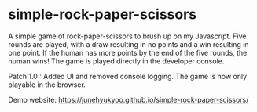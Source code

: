 # simple-rock-paper-scissors

A simple game of rock-paper-scissors to brush up on my Javascript. 
Five rounds are played, with a draw resulting in no points and a win resulting in one point.
If the human has more points by the end of the five rounds, the human wins!
The game is played directly in the developer console. 

Patch 1.0 : Added UI and removed console logging. The game is now only playable in the browser.

Demo website: https://junehyukyoo.github.io/simple-rock-paper-scissors/